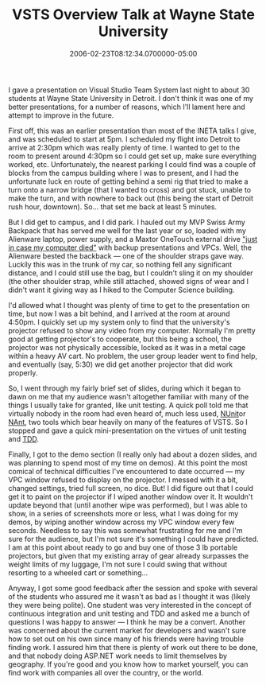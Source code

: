 ﻿---
title: VSTS Overview Talk at Wayne State University
date: "2006-02-23T08:12:34.0700000-05:00"
description: I gave a presentation on Visual Studio Team System last night to
featuredImage: /img/default-post-image.jpg
---

I gave a presentation on Visual Studio Team System last night to about 30 students at Wayne State University in Detroit. I don't think it was one of my better presentations, for a number of reasons, which I'll lament here and attempt to improve in the future.

First off, this was an earlier presentation than most of the INETA talks I give, and was scheduled to start at 5pm. I scheduled my flight into Detroit to arrive at 2:30pm which was really plenty of time. I wanted to get to the room to present around 4:30pm so I could get set up, make sure everything worked, etc. Unfortunately, the nearest parking I could find was a couple of blocks from the campus building where I was to present, and I had the unfortunate luck en route of getting behind a semi rig that tried to make a turn onto a narrow bridge (that I wanted to cross) and got stuck, unable to make the turn, and with nowhere to back out (this being the start of Detroit rush hour, downtown). So… that set me back at least 5 minutes.

But I did get to campus, and I did park. I hauled out my MVP Swiss Army Backpack that has served me well for the last year or so, loaded with my Alienware laptop, power supply, and a Maxtor OneTouch external drive ["just in case my computer died"](http://aspadvice.com/blogs/ssmith/archive/2005/10/27/Technical_Difficulties_and_Hard_Drive_Recovery.aspx) with backup presentations and VPCs. Well, the Alienware bested the backback — one of the shoulder straps gave way. Luckily this was in the trunk of my car, so nothing fell any significant distance, and I could still use the bag, but I couldn't sling it on my shoulder (the other shoulder strap, while still attached, showed signs of wear and I didn't want it giving way as I hiked to the Computer Science building.

I'd allowed what I thought was plenty of time to get to the presentation on time, but now I was a bit behind, and I arrived at the room at around 4:50pm. I quickly set up my system only to find that the university's projector refused to show any video from my computer. Normally I'm pretty good at getting projector's to cooperate, but this being a school, the projector was not physically accessible, locked as it was in a metal cage within a heavy AV cart. No problem, the user group leader went to find help, and eventually (say, 5:30) we did get another projector that did work properly.

So, I went through my fairly brief set of slides, during which it began to dawn on me that my audience wasn't altogether familiar with many of the things I usually take for granted, like unit testing. A quick poll told me that virtually nobody in the room had even heard of, much less used, [NUnit](http://nunit.org/)or [NAnt](http://nant.sf.net/), two tools which bear heavily on many of the features of VSTS. So I stopped and gave a quick mini-presentation on the virtues of unit testing and [TDD](http://en.wikipedia.org/wiki/Test_driven_development).

Finally, I got to the demo section (I really only had about a dozen slides, and was planning to spend most of my time on demos). At this point the most comical of technical difficulties I've encountered to date occurred — my VPC window refused to display on the projector. I messed with it a bit, changed settings, tried full screen, no dice. But! I did figure out that I could get it to paint on the projector if I wiped another window over it. It wouldn't update beyond that (until another wipe was performed), but I was able to show, in a series of screenshots more or less, what I was doing for my demos, by wiping another window across my VPC window every few seconds. Needless to say this was somewhat frustrating for me and I'm sure for the audience, but I'm not sure it's something I could have predicted. I am at this point about ready to go and buy one of those 3 lb portable projectors, but given that my existing array of gear already surpasses the weight limits of my luggage, I'm not sure I could swing that without resorting to a wheeled cart or something…

Anyway, I got some good feedback after the session and spoke with several of the students who assured me it wasn't as bad as I thought it was (likely they were being polite). One student was very interested in the concept of continuous integration and unit testing and TDD and asked me a bunch of questions I was happy to answer — I think he may be a convert. Another was concerned about the current market for developers and wasn't sure how to set out on his own since many of his friends were having trouble finding work. I assured him that there is plenty of work out there to be done, and that nobody doing ASP.NET work needs to limit themselves by geography. If you're good and you know how to market yourself, you can find work with companies all over the country, or the world.

